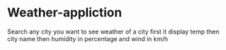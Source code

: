 # Weather-appliction
Search any city you want to see weather of a city
first it display temp then city name then humidity in percentage and wind in km/h
